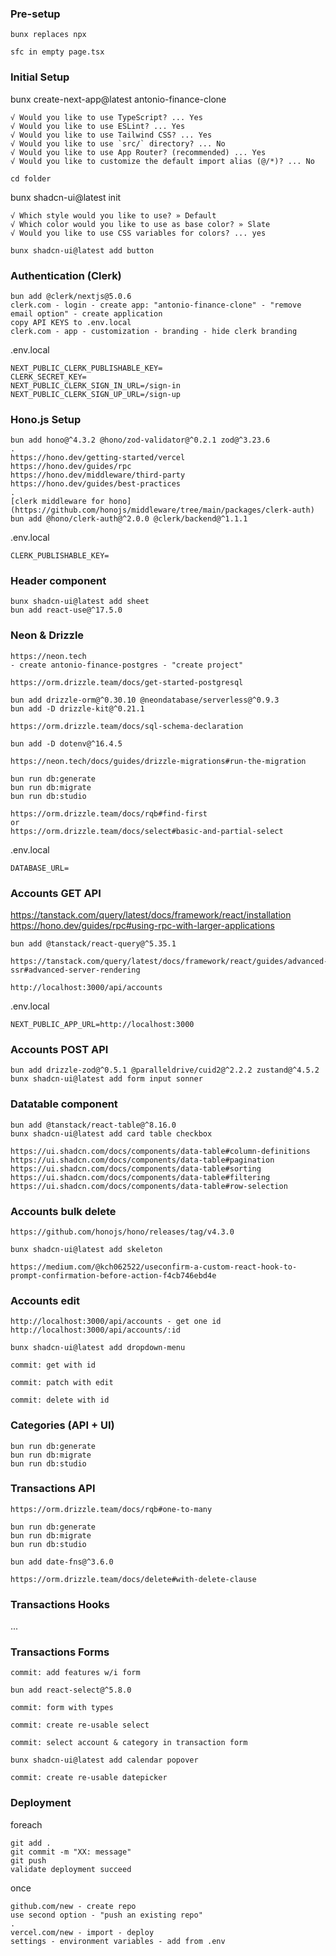 ### Pre-setup

`bunx replaces npx`

`sfc in empty page.tsx`

### Initial Setup

bunx create-next-app@latest antonio-finance-clone
```
√ Would you like to use TypeScript? ... Yes
√ Would you like to use ESLint? ... Yes
√ Would you like to use Tailwind CSS? ... Yes
√ Would you like to use `src/` directory? ... No
√ Would you like to use App Router? (recommended) ... Yes
√ Would you like to customize the default import alias (@/*)? ... No
```

`cd folder`

bunx shadcn-ui@latest init
```
√ Which style would you like to use? » Default
√ Which color would you like to use as base color? » Slate
√ Would you like to use CSS variables for colors? ... yes

bunx shadcn-ui@latest add button
```

### Authentication (Clerk)

```
bun add @clerk/nextjs@5.0.6
clerk.com - login - create app: "antonio-finance-clone" - "remove email option" - create application
copy API KEYS to .env.local
clerk.com - app - customization - branding - hide clerk branding
```

.env.local
```
NEXT_PUBLIC_CLERK_PUBLISHABLE_KEY=
CLERK_SECRET_KEY=
NEXT_PUBLIC_CLERK_SIGN_IN_URL=/sign-in
NEXT_PUBLIC_CLERK_SIGN_UP_URL=/sign-up
```

### Hono.js Setup

```
bun add hono@^4.3.2 @hono/zod-validator@^0.2.1 zod@^3.23.6
.
https://hono.dev/getting-started/vercel
https://hono.dev/guides/rpc
https://hono.dev/middleware/third-party
https://hono.dev/guides/best-practices
.
[clerk middleware for hono](https://github.com/honojs/middleware/tree/main/packages/clerk-auth)
bun add @hono/clerk-auth@^2.0.0 @clerk/backend@^1.1.1
```

.env.local
```
CLERK_PUBLISHABLE_KEY=
```

### Header component

```
bunx shadcn-ui@latest add sheet
bun add react-use@^17.5.0
``` 

### Neon & Drizzle

```
https://neon.tech 
- create antonio-finance-postgres - "create project"

https://orm.drizzle.team/docs/get-started-postgresql

bun add drizzle-orm@^0.30.10 @neondatabase/serverless@^0.9.3
bun add -D drizzle-kit@^0.21.1

https://orm.drizzle.team/docs/sql-schema-declaration

bun add -D dotenv@^16.4.5

https://neon.tech/docs/guides/drizzle-migrations#run-the-migration

bun run db:generate
bun run db:migrate
bun run db:studio

https://orm.drizzle.team/docs/rqb#find-first
or
https://orm.drizzle.team/docs/select#basic-and-partial-select
```

.env.local
```
DATABASE_URL=
```

### Accounts GET API

https://tanstack.com/query/latest/docs/framework/react/installation
https://hono.dev/guides/rpc#using-rpc-with-larger-applications

```
bun add @tanstack/react-query@^5.35.1

https://tanstack.com/query/latest/docs/framework/react/guides/advanced-ssr#advanced-server-rendering

http://localhost:3000/api/accounts
```

.env.local
```
NEXT_PUBLIC_APP_URL=http://localhost:3000
```

### Accounts POST API

```
bun add drizzle-zod@^0.5.1 @paralleldrive/cuid2@^2.2.2 zustand@^4.5.2
bunx shadcn-ui@latest add form input sonner
```

### Datatable component

```
bun add @tanstack/react-table@^8.16.0
bunx shadcn-ui@latest add card table checkbox

https://ui.shadcn.com/docs/components/data-table#column-definitions
https://ui.shadcn.com/docs/components/data-table#pagination
https://ui.shadcn.com/docs/components/data-table#sorting
https://ui.shadcn.com/docs/components/data-table#filtering
https://ui.shadcn.com/docs/components/data-table#row-selection
```

### Accounts bulk delete

```
https://github.com/honojs/hono/releases/tag/v4.3.0

bunx shadcn-ui@latest add skeleton

https://medium.com/@kch062522/useconfirm-a-custom-react-hook-to-prompt-confirmation-before-action-f4cb746ebd4e
```

### Accounts edit

```
http://localhost:3000/api/accounts - get one id
http://localhost:3000/api/accounts/:id

bunx shadcn-ui@latest add dropdown-menu

commit: get with id

commit: patch with edit

commit: delete with id
```

### Categories (API + UI)

```
bun run db:generate
bun run db:migrate
bun run db:studio
```

### Transactions API

```
https://orm.drizzle.team/docs/rqb#one-to-many

bun run db:generate
bun run db:migrate
bun run db:studio

bun add date-fns@^3.6.0

https://orm.drizzle.team/docs/delete#with-delete-clause
```

### Transactions Hooks

...

### Transactions Forms

```
commit: add features w/i form

bun add react-select@^5.8.0

commit: form with types

commit: create re-usable select

commit: select account & category in transaction form

bunx shadcn-ui@latest add calendar popover

commit: create re-usable datepicker
```

### Deployment

foreach
```
git add .
git commit -m "XX: message"
git push
validate deployment succeed
```

once
```
github.com/new - create repo
use second option - "push an existing repo"
.
vercel.com/new - import - deploy
settings - environment variables - add from .env
```